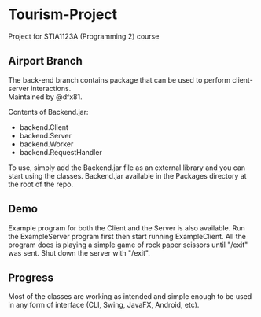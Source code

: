 # Tourism-Project
Project for STIA1123A (Programming 2) course

## Airport Branch
The back-end branch contains package that can be used to
perform client-server interactions.  
Maintained by @dfx81.  
  
Contents of Backend.jar:
- backend.Client
- backend.Server
- backend.Worker
- backend.RequestHandler

To use, simply add the Backend.jar file as an external library
and you can start using the classes. Backend.jar available in
the Packages directory at the root of the repo.

## Demo
Example program for both the Client and the Server is also
available. Run the ExampleServer program first then start running
ExampleClient. All the program does is playing a simple game of
rock paper scissors until "/exit" was sent. Shut down the server
with "/exit".



## Progress
Most of the classes are working as intended and simple enough to be
used in any form of interface (CLI, Swing, JavaFX, Android, etc).